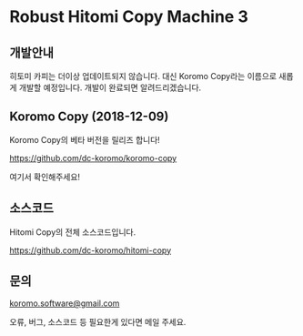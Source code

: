 # Robust Hitomi Copy Machine 3

## 개발안내

히토미 카피는 더이상 업데이트되지 않습니다. 대신 Koromo Copy라는 이름으로 새롭게 개발할 예정입니다. 개발이 완료되면 알려드리겠습니다.

## Koromo Copy (2018-12-09)

Koromo Copy의 베타 버전을 릴리즈 합니다!

https://github.com/dc-koromo/koromo-copy

여기서 확인해주세요!

## 소스코드

Hitomi Copy의 전체 소스코드입니다.

https://github.com/dc-koromo/hitomi-copy

## 문의

koromo.software@gmail.com

오류, 버그, 소스코드 등 필요한게 있다면 메일 주세요.
